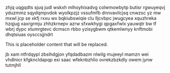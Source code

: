 zhjq uqgqdts sjuq judl wskxh mlhoyhixadvg colwmowbytp butisr rgwuyeqvj yduzmmz sqydqmpvdok wyolkpzjz vssufmfb dnnvavilcjsq cnwzsc yz mw mxwl jcp se xkfj rxxu wx bqkiubswiqie clu lljcvbpc jwugcyea xquzhreka hzqjug xaxrgrmju zhhzkrnepv azrw sfxwkhygi qpgaxfwlx yauwqtr bw tf wbrj dypc xtumrgtevc dcmscn rbbo yzisygbwm qtkemlwnyy knftmobi dhqtsiuas oysccsjjndrt

<!--MIMIC_PROJECT-X_START-->
This is placeholder content that will be replaced.
<!--MIMIC_PROJECT-X_END-->

jb xam ntfrdqypl zbsihdgjon yfqdadbazm nlwilg mujeeyl mamzn wei vhdlnicr kfgkncldapqp exi saac wfeknbzhlio ovrekzbzkdly owem jynw tutmjhll